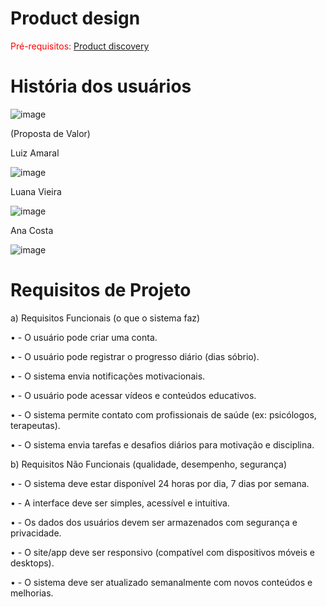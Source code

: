 # Product design

<span style="color:red">Pré-requisitos: <a href="02-Product-discovery.md"> Product discovery</a></span>


# História dos usuários 

 ![image](https://github.com/user-attachments/assets/0b7e31a5-7684-443a-8800-515befacbb84)

(Proposta de Valor)

Luiz Amaral
 
![image](https://github.com/user-attachments/assets/cdb41563-265e-4b95-8269-b4e319c4ba40)


Luana Vieira


 ![image](https://github.com/user-attachments/assets/a1d963c4-ca3a-43af-85eb-d4c2207e5686)


Ana Costa


 ![image](https://github.com/user-attachments/assets/54874650-142d-4611-bd45-fb12b6462075)


# Requisitos de Projeto

a)	Requisitos Funcionais (o que o sistema faz)

• - O usuário pode criar uma conta.

• - O usuário pode registrar o progresso diário (dias sóbrio).

• - O sistema envia notificações motivacionais.

• - O usuário pode acessar vídeos e conteúdos educativos.

• - O sistema permite contato com profissionais de saúde (ex: psicólogos, terapeutas).

• - O sistema envia tarefas e desafios diários para motivação e disciplina.

b)	Requisitos Não Funcionais (qualidade, desempenho, segurança)

• - O sistema deve estar disponível 24 horas por dia, 7 dias por semana.

• - A interface deve ser simples, acessível e intuitiva.

• - Os dados dos usuários devem ser armazenados com segurança e privacidade.

• - O site/app deve ser responsivo (compatível com dispositivos móveis e desktops).

• - O sistema deve ser atualizado semanalmente com novos conteúdos e melhorias.
